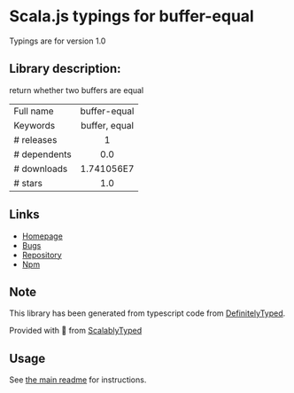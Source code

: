 
# Scala.js typings for buffer-equal

Typings are for version 1.0

## Library description:
return whether two buffers are equal

|                    |                 |
| ------------------ | :-------------: |
| Full name          | buffer-equal |
| Keywords           | buffer, equal |
| # releases         | 1 |
| # dependents       | 0.0 |
| # downloads        | 1.741056E7 |
| # stars            | 1.0 |

## Links
- [Homepage](https://github.com/inspect-js/buffer-equal#readme)
- [Bugs](https://github.com/inspect-js/buffer-equal/issues)
- [Repository](https://github.com/inspect-js/buffer-equal)
- [Npm](https://www.npmjs.com/package/buffer-equal)
    


## Note
This library has been generated from typescript code from [DefinitelyTyped](https://definitelytyped.org).

Provided with :purple_heart: from [ScalablyTyped](https://github.com/oyvindberg/ScalablyTyped)

## Usage
See [the main readme](../../readme.md) for instructions.


